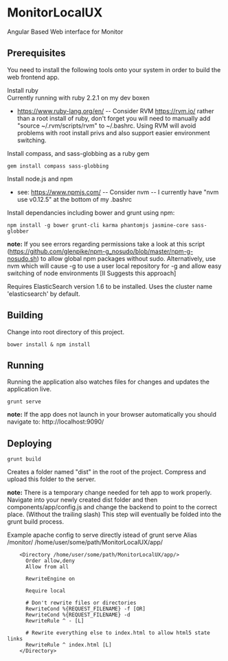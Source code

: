 # MonitorLocalUX
Angular Based Web interface for Monitor

## Prerequisites
You need to install the following tools onto your system in order to build the web frontend app.

Install ruby  
Currently running with ruby 2.2.1 on my dev boxen

* https://www.ruby-lang.org/en/ -- Consider RVM https://rvm.io/ rather than a root install of ruby, don't forget you will need to manually add "source ~/.rvm/scripts/rvm" to ~/.bashrc. Using RVM will avoid problems with root install privs and also support easier environment switching.

Install compass, and sass-globbing as a ruby gem
```
gem install compass sass-globbing
```

Install node.js and npm
* see: https://www.npmjs.com/ -- Consider nvm -- I currently have "nvm use v0.12.5" at the bottom of my .bashrc

Install dependancies including bower and grunt using npm:
```
npm install -g bower grunt-cli karma phantomjs jasmine-core sass-globber
```
__note:__ If you see errors regarding permissions take a look at this script (https://github.com/glenpike/npm-g_nosudo/blob/master/npm-g-nosudo.sh) to allow global npm packages without sudo. Alternatively, use nvm which will cause -g to use a user local repository for -g and allow easy switching of node environments [II Suggests this approach]


Requires ElasticSearch version 1.6 to be installed. Uses the cluster name 'elasticsearch' by default.

## Building
Change into root directory of this project.
```
bower install & npm install
```

## Running
Running the application also watches files for changes and updates the application live.
```
grunt serve
```
__note:__ If the app does not launch in your browser automatically you should navigate to: 
http://localhost:9090/

## Deploying
```
grunt build
```
Creates a folder named "dist" in the root of the project. Compress and upload this folder to the server.

__note:__ There is a temporary change needed for teh app to work properly.
Navigate into your newly created dist folder and then components/app/config.js and change the backend to point to the correct place. (Without the trailing slash)
This step will eventually be folded into the grunt build process. 

 


Example apache config to serve directly istead of grunt serve
        Alias /monitor/ /home/user/some/path/MonitorLocalUX/app/

        <Directory /home/user/some/path/MonitorLocalUX/app/>
          Order allow,deny
          Allow from all

          RewriteEngine on

          Require local

          # Don't rewrite files or directories
          RewriteCond %{REQUEST_FILENAME} -f [OR]
          RewriteCond %{REQUEST_FILENAME} -d
          RewriteRule ^ - [L]

          # Rewrite everything else to index.html to allow html5 state links
          RewriteRule ^ index.html [L]
        </Directory>

